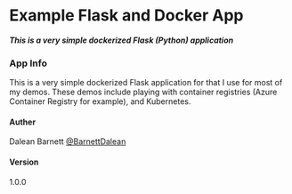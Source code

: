 # Example Flask and Docker App

***This is a very simple dockerized Flask (Python) application***

### App Info

This is a very simple dockerized Flask application for that I use for most of my demos. These demos include playing with container registries (Azure Container Registry for example), and Kubernetes.

#### Auther

Dalean Barnett [@BarnettDalean](https://twitter.com/BarnettDalean)

#### Version

1.0.0